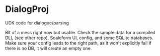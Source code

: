 DialogProj
==========

UDK code for dialogue/parsing

Bit of a mess right now but usable. Check the sample data for a compiled DLL (see other repo), Scaleform UI, config, and some SQLite databases.
Make sure your config leads to the right path, as it won't explicitly fail if there is no DB, it will
create an empty one.
